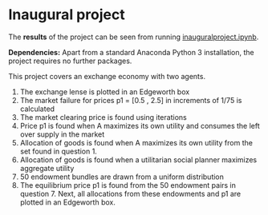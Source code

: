 # Inaugural project

The **results** of the project can be seen from running [inauguralproject.ipynb](inauguralproject.ipynb).

**Dependencies:** Apart from a standard Anaconda Python 3 installation, the project requires no further packages.

This project covers an exchange economy with two agents.
1) The exchange lense is plotted in an Edgeworth box
2) The market failure for prices p1 = [0.5 , 2.5] in increments of 1/75 is calculated
3) The market clearing price is found using iterations
4) Price p1 is found when A maximizes its own utility and consumes the left over supply in the market
5) Allocation of goods is found when A maximizes its own utility from the set found in question 1.
6) Allocation of goods is found when a utilitarian social planner maximizes aggregate utility
7) 50 endowment bundles are drawn from a uniform distribution
8) The equilibrium price p1 is found from the 50 endowment pairs in question 7. Next, all allocations from these endowments and p1 are plotted in an Edgeworth box.